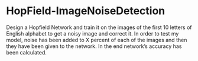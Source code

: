 # HopField-ImageNoiseDetection

Design a Hopfield Network and train it on the images of the first 10 letters of English alphabet to get a
noisy image and correct it. In order to test my model, noise has been added to X percent of each of the images and
then they have been given to the network. In the end network’s accuracy has been calculated.
